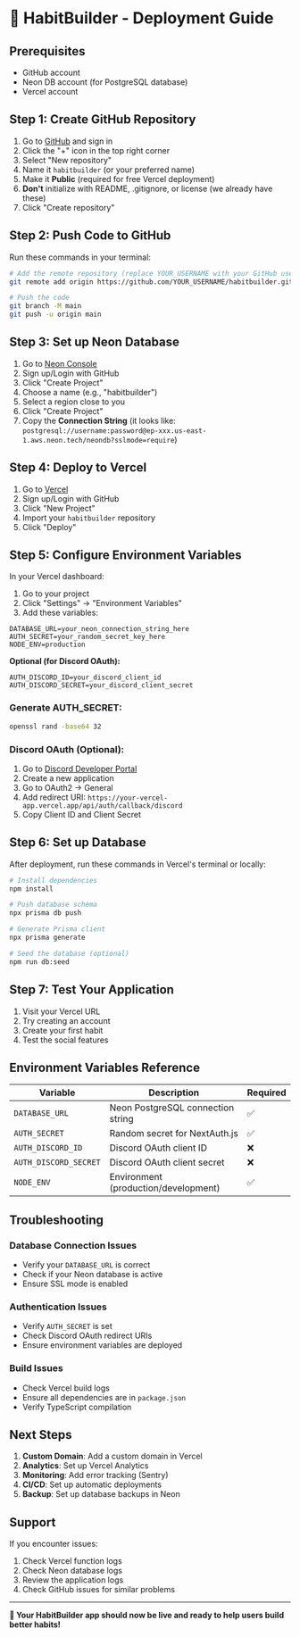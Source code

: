 # 🚀 HabitBuilder - Deployment Guide

## Prerequisites

- GitHub account
- Neon DB account (for PostgreSQL database)
- Vercel account

## Step 1: Create GitHub Repository

1. Go to [GitHub](https://github.com) and sign in
2. Click the "+" icon in the top right corner
3. Select "New repository"
4. Name it `habitbuilder` (or your preferred name)
5. Make it **Public** (required for free Vercel deployment)
6. **Don't** initialize with README, .gitignore, or license (we already have these)
7. Click "Create repository"

## Step 2: Push Code to GitHub

Run these commands in your terminal:

```bash
# Add the remote repository (replace YOUR_USERNAME with your GitHub username)
git remote add origin https://github.com/YOUR_USERNAME/habitbuilder.git

# Push the code
git branch -M main
git push -u origin main
```

## Step 3: Set up Neon Database

1. Go to [Neon Console](https://console.neon.tech/)
2. Sign up/Login with GitHub
3. Click "Create Project"
4. Choose a name (e.g., "habitbuilder")
5. Select a region close to you
6. Click "Create Project"
7. Copy the **Connection String** (it looks like: `postgresql://username:password@ep-xxx.us-east-1.aws.neon.tech/neondb?sslmode=require`)

## Step 4: Deploy to Vercel

1. Go to [Vercel](https://vercel.com/)
2. Sign up/Login with GitHub
3. Click "New Project"
4. Import your `habitbuilder` repository
5. Click "Deploy"

## Step 5: Configure Environment Variables

In your Vercel dashboard:

1. Go to your project
2. Click "Settings" → "Environment Variables"
3. Add these variables:

```
DATABASE_URL=your_neon_connection_string_here
AUTH_SECRET=your_random_secret_key_here
NODE_ENV=production
```

**Optional (for Discord OAuth):**

```
AUTH_DISCORD_ID=your_discord_client_id
AUTH_DISCORD_SECRET=your_discord_client_secret
```

### Generate AUTH_SECRET:

```bash
openssl rand -base64 32
```

### Discord OAuth (Optional):

1. Go to [Discord Developer Portal](https://discord.com/developers/applications)
2. Create a new application
3. Go to OAuth2 → General
4. Add redirect URI: `https://your-vercel-app.vercel.app/api/auth/callback/discord`
5. Copy Client ID and Client Secret

## Step 6: Set up Database

After deployment, run these commands in Vercel's terminal or locally:

```bash
# Install dependencies
npm install

# Push database schema
npx prisma db push

# Generate Prisma client
npx prisma generate

# Seed the database (optional)
npm run db:seed
```

## Step 7: Test Your Application

1. Visit your Vercel URL
2. Try creating an account
3. Create your first habit
4. Test the social features

## Environment Variables Reference

| Variable              | Description                          | Required |
| --------------------- | ------------------------------------ | -------- |
| `DATABASE_URL`        | Neon PostgreSQL connection string    | ✅       |
| `AUTH_SECRET`         | Random secret for NextAuth.js        | ✅       |
| `AUTH_DISCORD_ID`     | Discord OAuth client ID              | ❌       |
| `AUTH_DISCORD_SECRET` | Discord OAuth client secret          | ❌       |
| `NODE_ENV`            | Environment (production/development) | ✅       |

## Troubleshooting

### Database Connection Issues

- Verify your `DATABASE_URL` is correct
- Check if your Neon database is active
- Ensure SSL mode is enabled

### Authentication Issues

- Verify `AUTH_SECRET` is set
- Check Discord OAuth redirect URIs
- Ensure environment variables are deployed

### Build Issues

- Check Vercel build logs
- Ensure all dependencies are in `package.json`
- Verify TypeScript compilation

## Next Steps

1. **Custom Domain**: Add a custom domain in Vercel
2. **Analytics**: Set up Vercel Analytics
3. **Monitoring**: Add error tracking (Sentry)
4. **CI/CD**: Set up automatic deployments
5. **Backup**: Set up database backups in Neon

## Support

If you encounter issues:

1. Check Vercel function logs
2. Check Neon database logs
3. Review the application logs
4. Check GitHub issues for similar problems

---

**🎯 Your HabitBuilder app should now be live and ready to help users build better habits!**
